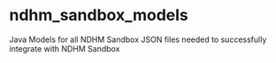 # ndhm_sandbox_models
Java Models for all NDHM Sandbox JSON files needed to successfully integrate with NDHM Sandbox 
